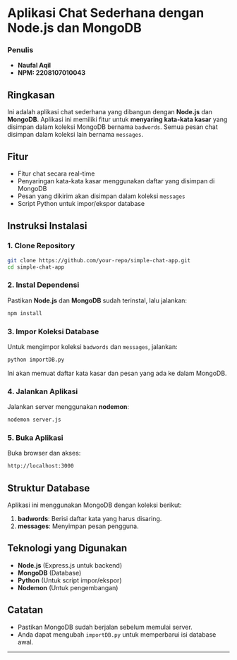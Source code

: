 # Aplikasi Chat Sederhana dengan Node.js dan MongoDB

### Penulis
- **Naufal Aqil**
- **NPM: 2208107010043**


## Ringkasan
Ini adalah aplikasi chat sederhana yang dibangun dengan **Node.js** dan **MongoDB**. Aplikasi ini memiliki fitur untuk **menyaring kata-kata kasar** yang disimpan dalam koleksi MongoDB bernama `badwords`. Semua pesan chat disimpan dalam koleksi lain bernama `messages`.

## Fitur
- Fitur chat secara real-time
- Penyaringan kata-kata kasar menggunakan daftar yang disimpan di MongoDB
- Pesan yang dikirim akan disimpan dalam koleksi `messages`
- Script Python untuk impor/ekspor database

## Instruksi Instalasi

### 1. Clone Repository
```sh
git clone https://github.com/your-repo/simple-chat-app.git
cd simple-chat-app
```

### 2. Instal Dependensi
Pastikan **Node.js** dan **MongoDB** sudah terinstal, lalu jalankan:
```sh
npm install
```

### 3. Impor Koleksi Database
Untuk mengimpor koleksi `badwords` dan `messages`, jalankan:
```sh
python importDB.py
```
Ini akan memuat daftar kata kasar dan pesan yang ada ke dalam MongoDB.

### 4. Jalankan Aplikasi
Jalankan server menggunakan **nodemon**:
```sh
nodemon server.js
```

### 5. Buka Aplikasi
Buka browser dan akses:
```sh
http://localhost:3000
```

## Struktur Database
Aplikasi ini menggunakan MongoDB dengan koleksi berikut:

1. **badwords**: Berisi daftar kata yang harus disaring.
2. **messages**: Menyimpan pesan pengguna.

## Teknologi yang Digunakan
- **Node.js** (Express.js untuk backend)
- **MongoDB** (Database)
- **Python** (Untuk script impor/ekspor)
- **Nodemon** (Untuk pengembangan)

## Catatan
- Pastikan MongoDB sudah berjalan sebelum memulai server.
- Anda dapat mengubah `importDB.py` untuk memperbarui isi database awal.

---
